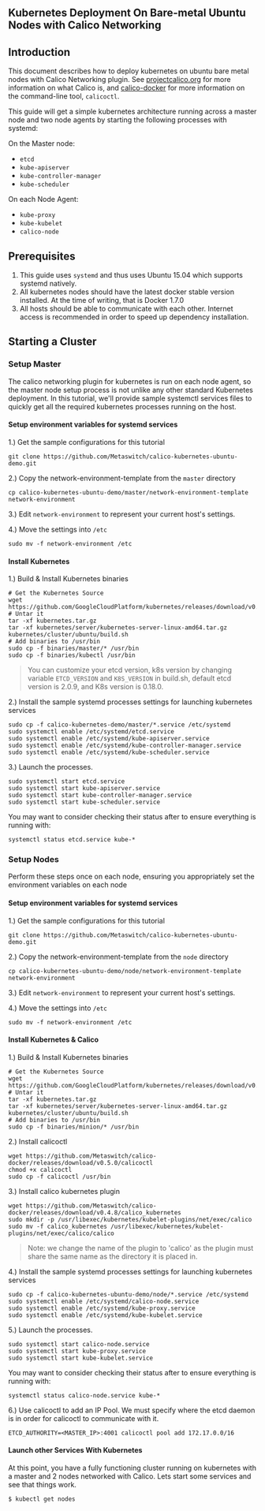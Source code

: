 Kubernetes Deployment On Bare-metal Ubuntu Nodes with Calico Networking
------------------------------------------------

## Introduction

This document describes how to deploy kubernetes on ubuntu bare metal nodes with Calico Networking plugin. See [projectcalico.org](http://projectcalico.org) for more information on what Calico is, and [calico-docker](https://github.com/Metaswitch/calico-docker) for more information on the command-line tool, `calicoctl`.

This guide will get a simple kubernetes architecture running across a master node and two node agents by starting the following processes with systemd:

On the Master node:
- `etcd`
- `kube-apiserver`
- `kube-controller-manager`
- `kube-scheduler`
 
On each Node Agent:
- `kube-proxy`
- `kube-kubelet`
- `calico-node` 

## Prerequisites
1. This guide uses `systemd` and thus uses Ubuntu 15.04 which supports systemd natively.
2. All kubernetes nodes should have the latest docker stable version installed. At the time of writing, that is Docker 1.7.0
3. All hosts should be able to communicate with each other. Internet access is recommended in order to speed up dependency installation.


## Starting a Cluster
### Setup Master
The calico networking plugin for kubernetes is run on each node agent, so the master node setup process is not unlike any other standard Kubernetes deployment. In this tutorial, we'll provide sample systemctl services files to quickly get all the required kubernetes processes running on the host.

#### Setup environment variables for systemd services
1.) Get the sample configurations for this tutorial
```
git clone https://github.com/Metaswitch/calico-kubernetes-ubuntu-demo.git
```
2.) Copy the network-environment-template from the `master` directory
```
cp calico-kubernetes-ubuntu-demo/master/network-environment-template network-environment
```
3.) Edit `network-environment` to represent your current host's settings.

4.) Move the settings into `/etc`
```
sudo mv -f network-environment /etc
```

#### Install Kubernetes

1.) Build & Install Kubernetes binaries
```
# Get the Kubernetes Source
wget https://github.com/GoogleCloudPlatform/kubernetes/releases/download/v0.20.2/kubernetes.tar.gz
# Untar it
tar -xf kubernetes.tar.gz
tar -xf kubernetes/server/kubernetes-server-linux-amd64.tar.gz
kubernetes/cluster/ubuntu/build.sh
# Add binaries to /usr/bin
sudo cp -f binaries/master/* /usr/bin
sudo cp -f binaries/kubectl /usr/bin
```
>You can customize your etcd version,  k8s version by changing variable `ETCD_VERSION` and `K8S_VERSION` in build.sh, default etcd version is 2.0.9, and K8s version is 0.18.0.

2.) Install the sample systemd processes settings for launching kubernetes services
```
sudo cp -f calico-kubernetes-demo/master/*.service /etc/systemd
sudo systemctl enable /etc/systemd/etcd.service
sudo systemctl enable /etc/systemd/kube-apiserver.service
sudo systemctl enable /etc/systemd/kube-controller-manager.service
sudo systemctl enable /etc/systemd/kube-scheduler.service
```

3.) Launch the processes.
```
sudo systemctl start etcd.service
sudo systemctl start kube-apiserver.service
sudo systemctl start kube-controller-manager.service
sudo systemctl start kube-scheduler.service
```

You may want to consider checking their status after to ensure everything is running with:
```
systemctl status etcd.service kube-*
```

### Setup Nodes
Perform these steps once on each node, ensuring you appropriately set the environment variables on each node

#### Setup environment variables for systemd services
1.) Get the sample configurations for this tutorial
```
git clone https://github.com/Metaswitch/calico-kubernetes-ubuntu-demo.git
```

2.) Copy the network-environment-template from the `node` directory
```
cp calico-kubernetes-ubuntu-demo/node/network-environment-template network-environment
```
3.) Edit  `network-environment` to represent your current host's settings.

4.) Move the settings into `/etc`
```
sudo mv -f network-environment /etc
```

#### Install Kubernetes & Calico

1.) Build & Install Kubernetes binaries
```
# Get the Kubernetes Source
wget https://github.com/GoogleCloudPlatform/kubernetes/releases/download/v0.20.2/kubernetes.tar.gz
# Untar it
tar -xf kubernetes.tar.gz
tar -xf kubernetes/server/kubernetes-server-linux-amd64.tar.gz
kubernetes/cluster/ubuntu/build.sh
# Add binaries to /usr/bin
sudo cp -f binaries/minion/* /usr/bin
```

2.) Install calicoctl
```
wget https://github.com/Metaswitch/calico-docker/releases/download/v0.5.0/calicoctl
chmod +x calicoctl
sudo cp -f calicoctl /usr/bin
```

3.) Install calico kubernetes plugin
```
wget https://github.com/Metaswitch/calico-docker/releases/download/v0.4.8/calico_kubernetes
sudo mkdir -p /usr/libexec/kubernetes/kubelet-plugins/net/exec/calico
sudo mv -f calico_kubernetes /usr/libexec/kubernetes/kubelet-plugins/net/exec/calico/calico
```
>Note: we change the name of the plugin to 'calico' as the plugin must share the same name as the directory it is placed in.

4.) Install the sample systemd processes settings for launching kubernetes services
```
sudo cp -f calico-kubernetes-ubuntu-demo/node/*.service /etc/systemd
sudo systemctl enable /etc/systemd/calico-node.service
sudo systemctl enable /etc/systemd/kube-proxy.service
sudo systemctl enable /etc/systemd/kube-kubelet.service
```

5.) Launch the processes.
```
sudo systemctl start calico-node.service
sudo systemctl start kube-proxy.service
sudo systemctl start kube-kubelet.service
```

You may want to consider checking their status after to ensure everything is running with:
```
systemctl status calico-node.service kube-*
```

6.) Use calicoctl to add an IP Pool. We must specify where the etcd daemon is in order for calicoctl to communicate with it.
```
ETCD_AUTHORITY=<MASTER_IP>:4001 calicoctl pool add 172.17.0.0/16
```

#### Launch other Services With Kubernetes
At this point, you have a fully functioning cluster running on kubernetes with a master and 2 nodes networked with Calico. Lets start some services and see that things work.

`$ kubectl get nodes`
